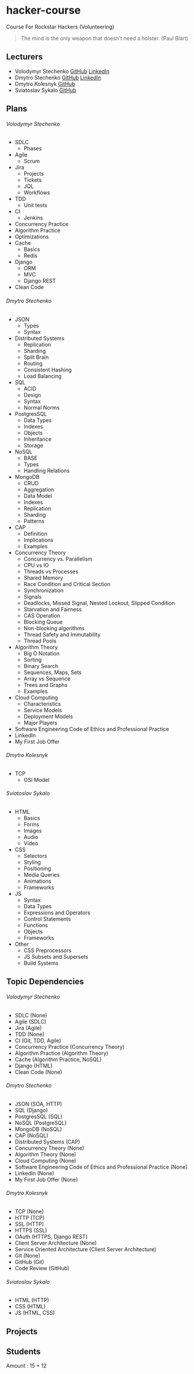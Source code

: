 # hacker-course
Course For Rockstar Hackers (Volunteering)

> The mind is the only weapon that doesn't need a holster. (Paul Blart)

## Lecturers
* Volodymyr Stechenko [GitHub](https://github.com/Leshist "GitHub Profile") [LinkedIn](https://ua.linkedin.com/in/volodymyr-stechenko-72949191 "LinkedIn Profile")
* Dmytro Stechenko [GitHub](https://github.com/d5s8 "GitHub Profile") [LinkedIn](https://www.linkedin.com/in/dmytrostechenko "LinkedIn Profile")
* Dmytro Kolesnyk [GitHub](https://github.com/kolesnyk "GitHub Profile")
* Sviatoslav Sykalo [GitHub](https://github.com/svtslvskl "GitHub Profile")

## Plans

###### Volodymyr Stechenko
* SDLC
  * Phases
* Agile
  * Scrum
* Jira
  * Projects
  * Tickets
  * JQL
  * Workflows
* TDD
  * Unit tests
* CI
  * Jenkins
* Concurrency Practice
* Algorithm Practice
 * Optimizations
* Cache
  * Basics
  * Redis
* Django
  * ORM
  * MVC
  * Django REST
* Clean Code

###### Dmytro Stechenko
* JSON
  * Types
  * Syntax
* Distributed Systems
  * Replication
  * Sharding
  * Split Brain
  * Routing
  * Consistent Hashing
  * Load Balancing
* SQL
  * ACID
  * Design
  * Syntax
  * Normal Norms
* PostgresSQL
  * Data Types
  * Indexes
  * Objects
  * Inheritance 
  * Storage
* NoSQL
  * BASE
  * Types
  * Handling Relations
* MongoDB
  * CRUD
  * Aggregation
  * Data Model
  * Indexes
  * Replication
  * Sharding
  * Patterns
* CAP
  * Definition
  * Implications
  * Examples
* Concurrency Theory
  * Concurrency vs. Parallelism
  * CPU vs IO
  * Threads vs Processes
  * Shared Memory
  * Race Condition and Critical Section
  * Synchronization
  * Signals
  * Deadlocks, Missed Signal, Nested Lockout, Slipped Condition
  * Starvation and Fairness
  * CAS Operation
  * Blocking Queue
  * Non-blocking algorithms 
  * Thread Safety and Immutability 
  * Thread Pools
* Algorithm Theory
  * Big O Notation
  * Sorting
  * Binary Search
  * Sequences, Maps, Sets
  * Array vs Sequence
  * Trees and Graphs
  * Examples
* Cloud Computing
  * Characteristics
  * Service Models
  * Deployment Models
  * Major Players
* Software Engineering Code of Ethics and Professional Practice
* LinkedIn
* My First Job Offer

###### Dmytro Kolesnyk
* TCP
  * OSI Model

###### Sviatoslav Sykalo
* HTML
  * Basics
  * Forms
  * Images
  * Audio
  * Video
* CSS
  * Selectors
  * Styling
  * Positioning
  * Media Queries
  * Animations
  * Frameworks
* JS
  * Syntax
  * Data Types
  * Expressions and Operators
  * Control Statements
  * Functions
  * Objects
  * Frameworks
* Other
  * CSS Preprocessors
  * JS Subsets and Supersets
  * Build Systems
  
## Topic Dependencies 

###### Volodymyr Stechenko
* SDLC (None)
* Agile (SDLC)
* Jira (Agile)
* TDD (None)
* CI (Git, TDD, Agile)
* Concurrency Practice (Concurrency Theory)
* Algorithm Practice (Algorithm Theory)
* Cache (Algorithm Practice, NoSQL)
* Django (HTML)
* Clean Code (None)

###### Dmytro Stechenko
* JSON (SOA, HTTP)
* SQL (Django)
* PostgresSQL (SQL)
* NoSQL (PostgreSQL)
* MongoDB (NoSQL)
* CAP (NoSQL)
* Distributed Systems (CAP) 
* Concurrency Theory (None)
* Algorithm Theory (None)
* Cloud Computing (None)
* Software Engineering Code of Ethics and Professional Practice (None)
* LinkedIn (None)
* My First Job Offer (None)

###### Dmytro Kolesnyk
* TCP (None)
* HTTP (TCP)
* SSL (HTTP)
* HTTPS (SSL)
* OAuth (HTTPS, Django REST)
* Client Server Architecture (None)
* Service Oriented Architecture (Client Server Architecture)
* Git (None)
* GitHub (Git)
* Code Review (GitHub)

###### Sviatoslav Sykalo
* HTML (HTTP)
* CSS (HTML)
* JS (HTML, CSS) 

## Projects

## Students

Amount : 15 + 12

